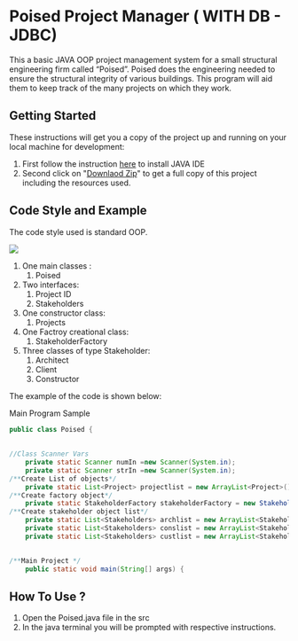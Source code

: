 # Poised Project Manager ( WITH DB - JDBC)
This a basic JAVA OOP project management system for a small structural engineering firm called “Poised”. 
Poised does the engineering needed to ensure the structural integrity of various buildings.
This program will aid them to keep track of the many projects on which they work.
## Getting Started
These instructions will get you a copy of the project up and running on your local machine for development:
1) First follow the instruction [here](https://www.tutorialspoint.com/eclipse/eclipse_installation.htm) to install JAVA IDE
2) Second click on "[Downlaod Zip](https://www.instructables.com/Downloading-Code-From-GitHub/)" to get a full copy of this project including the resources used.
## Code Style and Example
The code style used is standard OOP.

![](https://github.com/mphalane/final-poised-project-manager/blob/master/class_diagram.jpg)

1) One main classes :
	1) Poised
2) Two interfaces:
	1) Project ID
	2) Stakeholders
3) One constructor class:
	1) Projects
4) One Factroy creational class:
  	1) StakeholderFactory   
5) Three classes of type Stakeholder:
  	1) Architect
 	2) Client
  	3) Constructor  

The example of the code is shown below:


Main Program Sample
```java
public class Poised {
		
	
//Class Scanner Vars
	private static Scanner numIn =new Scanner(System.in);
	private static Scanner strIn =new Scanner(System.in);
/**Create List of objects*/
	private static List<Project> projectlist = new ArrayList<Project>();
/**Create factory object*/
	private static StakeholderFactory stakeholderFactory = new StakeholderFactory();
/**Create stakeholder object list*/
	private static List<Stakeholders> archlist = new ArrayList<Stakeholders>();
	private static List<Stakeholders> conslist = new ArrayList<Stakeholders>();
	private static List<Stakeholders> custlist = new ArrayList<Stakeholders>();

	
/**Main Project	*/
	public static void main(String[] args) {
```

## How To Use ?

1) Open the Poised.java file in the src
2) In the java terminal you will be prompted with respective instructions.
